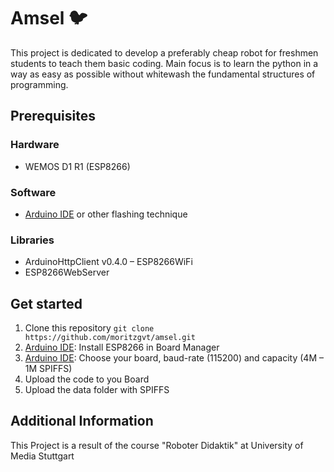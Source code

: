 # Amsel :bird:
This project is dedicated to develop a preferably cheap robot for freshmen students to teach them basic coding. Main focus is to learn the python in a way as easy as possible without whitewash the fundamental structures of programming.

## Prerequisites
### Hardware
- WEMOS D1 R1 (ESP8266)

### Software
- [Arduino IDE](https://www.arduino.cc/en/main/software) or other flashing technique 

### Libraries
- ArduinoHttpClient v0.4.0
– ESP8266WiFi
- ESP8266WebServer

## Get started
1. Clone this repository `git clone https://github.com/moritzgvt/amsel.git`
1. [Arduino IDE](https://www.arduino.cc/en/main/software): Install ESP8266 in Board Manager
1. [Arduino IDE](https://www.arduino.cc/en/main/software): Choose your board, baud-rate (115200) and capacity (4M – 1M SPIFFS)
1. Upload the code to you Board
1. Upload the data folder with SPIFFS

## Additional Information
This Project is a result of the course "Roboter Didaktik" at University of Media Stuttgart
